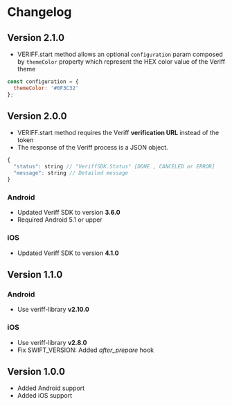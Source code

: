 # Changelog

## Version 2.1.0

* VERIFF.start method allows an optional `configuration` param composed by `themeColor` property which represent the HEX color value of the Veriff theme

```javascript
const configuration = {
  themeColor: '#0F3C32'
};
```


## Version 2.0.0

* VERIFF.start method requires the Veriff **verification URL** instead of the token
* The response of the Veriff process is a JSON object.

```javascript
{
  "status": string // "VeriffSDK.Status" [DONE , CANCELED or ERROR]
  "message": string // Detailed message
}
```

### Android

* Updated Veriff SDK to version **3.6.0**
* Required Android 5.1 or upper

### iOS

* Updated Veriff SDK to version **4.1.0**

## Version 1.1.0

### Android

* Use veriff-library **v2.10.0**

### iOS

* Use veriff-library **v2.8.0**
* Fix SWIFT_VERSION: Added *after_prepare* hook

## Version 1.0.0

* Added Android support
* Added iOS support